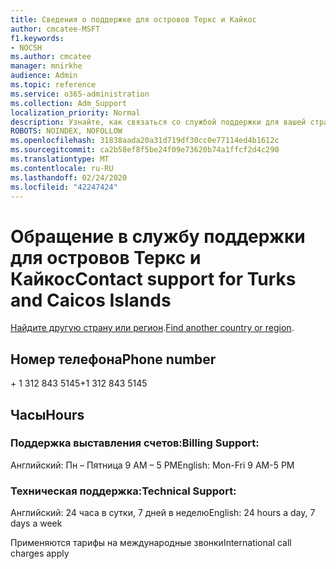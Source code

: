 ```yaml
---
title: Сведения о поддержке для островов Теркс и Кайкос
author: cmcatee-MSFT
f1.keywords:
- NOCSH
ms.author: cmcatee
manager: mnirkhe
audience: Admin
ms.topic: reference
ms.service: o365-administration
ms.collection: Adm_Support
localization_priority: Normal
description: Узнайте, как связаться со службой поддержки для вашей страны или региона.
ROBOTS: NOINDEX, NOFOLLOW
ms.openlocfilehash: 31838aada20a31d719df30cc0e77114ed4b1612c
ms.sourcegitcommit: ca2b58ef8f5be24f09e73620b74a1ffcf2d4c290
ms.translationtype: MT
ms.contentlocale: ru-RU
ms.lasthandoff: 02/24/2020
ms.locfileid: "42247424"
---
```

# <a name="contact-support-for-turks-and-caicos-islands"></a><span data-ttu-id="eb92c-103">Обращение в службу поддержки для островов Теркс и Кайкос</span><span class="sxs-lookup"><span data-stu-id="eb92c-103">Contact support for Turks and Caicos Islands</span></span>

<span data-ttu-id="eb92c-104">[Найдите другую страну или регион](../contact-support-for-business-products.md).</span><span class="sxs-lookup"><span data-stu-id="eb92c-104">[Find another country or region](../contact-support-for-business-products.md).</span></span>

## <a name="phone-number"></a><span data-ttu-id="eb92c-105">Номер телефона</span><span class="sxs-lookup"><span data-stu-id="eb92c-105">Phone number</span></span>
<span data-ttu-id="eb92c-106">+ 1 312 843 5145</span><span class="sxs-lookup"><span data-stu-id="eb92c-106">+1 312 843 5145</span></span>

## <a name="hours"></a><span data-ttu-id="eb92c-107">Часы</span><span class="sxs-lookup"><span data-stu-id="eb92c-107">Hours</span></span>
### <a name="billing-support"></a><span data-ttu-id="eb92c-108">Поддержка выставления счетов:</span><span class="sxs-lookup"><span data-stu-id="eb92c-108">Billing Support:</span></span>

<span data-ttu-id="eb92c-109">Английский: Пн – Пятница 9 AM – 5 PM</span><span class="sxs-lookup"><span data-stu-id="eb92c-109">English: Mon-Fri 9 AM-5 PM</span></span>

### <a name="technical-support"></a><span data-ttu-id="eb92c-110">Техническая поддержка:</span><span class="sxs-lookup"><span data-stu-id="eb92c-110">Technical Support:</span></span>

<span data-ttu-id="eb92c-111">Английский: 24 часа в сутки, 7 дней в неделю</span><span class="sxs-lookup"><span data-stu-id="eb92c-111">English: 24 hours a day, 7 days a week</span></span>

<span data-ttu-id="eb92c-112">Применяются тарифы на международные звонки</span><span class="sxs-lookup"><span data-stu-id="eb92c-112">International call charges apply</span></span>